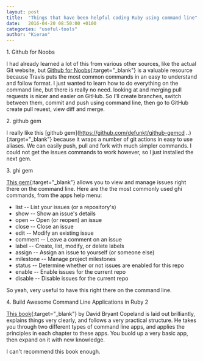 ```yaml
---
layout: post
title:  "Things that have been helpful coding Ruby using command line"
date:   2016-04-20 08:50:00 +0100
categories: "useful-tools"
author: "Kieran"
---
```

1\. Github for Noobs

I had already learned a lot of this from various other sources, like the actual Git website, but [Github for Noobs](https://www.youtube.com/watch?v=1h9_cB9mPT8&list=PLqGj3iMvMa4LFz8DZ0t-89twnelpT4Ilw){:target="_blank"} is a valuable resource because Travis puts the most common commands in an easy to understand and follow format. I just wanted to learn how to do everything on the command line, but there is really no need. looking at and merging pull requests is nicer and easier on GitHub. So I'll create branches, switch between them, commit and push using command line, then go to GitHub create pull reuest, view diff and merge.

2\. github gem

I really like this [github gem](https://github.com/defunkt/github-gemcd ..){:target="_blank"} because it wraps a number of git actions in easy to use aliases. We can easily push, pull and fork with much simpler commands. I could not get the issues commands to work however, so I just installed the next gem.

3\. ghi gem

[This gem](https://github.com/stephencelis/ghi){:target="_blank"} allows you to view and manage issues right there on the command line. Here are the the most commonly used ghi commands, from the apps help menu:

 * list -- List your issues (or a repository's)
 * show -- Show an issue's details
 * open -- Open (or reopen) an issue
 * close -- Close an issue
 * edit -- Modify an existing issue
 * comment -- Leave a comment on an issue
 * label -- Create, list, modify, or delete labels
 * assign -- Assign an issue to yourself (or someone else)
 * milestone -- Manage project milestones
 * status -- Determine whether or not issues are enabled for this repo
 * enable -- Enable issues for the current repo
 * disable -- Disable issues for the current repo
 
So yeah, very useful to have this right there on the command line.

4\. Build Awesome Command Line Applications in Ruby 2

[This book](http://www.awesomecommandlineapps.com/){:target="_blank"} by David Bryant Copeland is laid out brilliantly, explains things very clearly, and follows a very practical structure. He takes you through two different types of command line apps, and applies the principles in each chapter to these apps. You buold up a very basic app, then expand on it with new knowledge.

I can't recommend this book enough.
